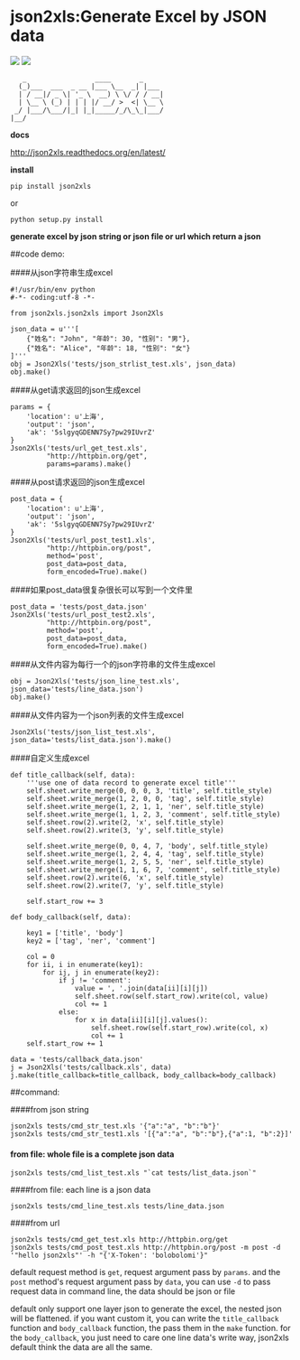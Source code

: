 json2xls:Generate Excel by JSON data
====================================

[![](https://badge.fury.io/py/json2xls.png)](http://badge.fury.io/py/json2xls)
[![](https://pypip.in/d/json2xls/badge.png)](https://pypi.python.org/pypi/json2xls)

       _                 ____       _
      (_)___  ___  _ __ |___ \__  _| |___
      | / __|/ _ \| '_ \  __) \ \/ / / __|
      | \__ \ (_) | | | |/ __/ >  <| \__ \
     _/ |___/\___/|_| |_|_____/_/\_\_|___/
    |__/

**docs**

<http://json2xls.readthedocs.org/en/latest/>

**install**

    pip install json2xls

or

    python setup.py install

**generate excel by json string or json file or url which return a json**

##code demo:

####从json字符串生成excel

    #!/usr/bin/env python
    #-*- coding:utf-8 -*-

    from json2xls.json2xls import Json2Xls

    json_data = u'''[
        {"姓名": "John", "年龄": 30, "性别": "男"},
        {"姓名": "Alice", "年龄": 18, "性别": "女"}
    ]'''
    obj = Json2Xls('tests/json_strlist_test.xls', json_data)
    obj.make()


####从get请求返回的json生成excel

    params = {
        'location': u'上海',
        'output': 'json',
        'ak': '5slgyqGDENN7Sy7pw29IUvrZ'
    }
    Json2Xls('tests/url_get_test.xls',
             "http://httpbin.org/get",
             params=params).make()


####从post请求返回的json生成excel

    post_data = {
        'location': u'上海',
        'output': 'json',
        'ak': '5slgyqGDENN7Sy7pw29IUvrZ'
    }
    Json2Xls('tests/url_post_test1.xls',
             "http://httpbin.org/post",
             method='post',
             post_data=post_data,
             form_encoded=True).make()

####如果post_data很复杂很长可以写到一个文件里

    post_data = 'tests/post_data.json'
    Json2Xls('tests/url_post_test2.xls',
             "http://httpbin.org/post",
             method='post',
             post_data=post_data,
             form_encoded=True).make()


####从文件内容为每行一个的json字符串的文件生成excel

    obj = Json2Xls('tests/json_line_test.xls', json_data='tests/line_data.json')
    obj.make()

####从文件内容为一个json列表的文件生成excel

    Json2Xls('tests/json_list_test.xls', json_data='tests/list_data.json').make()

####自定义生成excel

    def title_callback(self, data):
        '''use one of data record to generate excel title'''
        self.sheet.write_merge(0, 0, 0, 3, 'title', self.title_style)
        self.sheet.write_merge(1, 2, 0, 0, 'tag', self.title_style)
        self.sheet.write_merge(1, 2, 1, 1, 'ner', self.title_style)
        self.sheet.write_merge(1, 1, 2, 3, 'comment', self.title_style)
        self.sheet.row(2).write(2, 'x', self.title_style)
        self.sheet.row(2).write(3, 'y', self.title_style)

        self.sheet.write_merge(0, 0, 4, 7, 'body', self.title_style)
        self.sheet.write_merge(1, 2, 4, 4, 'tag', self.title_style)
        self.sheet.write_merge(1, 2, 5, 5, 'ner', self.title_style)
        self.sheet.write_merge(1, 1, 6, 7, 'comment', self.title_style)
        self.sheet.row(2).write(6, 'x', self.title_style)
        self.sheet.row(2).write(7, 'y', self.title_style)

        self.start_row += 3

    def body_callback(self, data):

        key1 = ['title', 'body']
        key2 = ['tag', 'ner', 'comment']

        col = 0
        for ii, i in enumerate(key1):
            for ij, j in enumerate(key2):
                if j != 'comment':
                    value = ', '.join(data[ii][i][j])
                    self.sheet.row(self.start_row).write(col, value)
                    col += 1
                else:
                    for x in data[ii][i][j].values():
                        self.sheet.row(self.start_row).write(col, x)
                        col += 1
        self.start_row += 1

    data = 'tests/callback_data.json'
    j = Json2Xls('tests/callback.xls', data)
    j.make(title_callback=title_callback, body_callback=body_callback)

##command:

####from json string

    json2xls tests/cmd_str_test.xls '{"a":"a", "b":"b"}'
    json2xls tests/cmd_str_test1.xls '[{"a":"a", "b":"b"},{"a":1, "b":2}]'

#### from file: whole file is a complete json data

    json2xls tests/cmd_list_test.xls "`cat tests/list_data.json`"

####from file: each line is a json data

    json2xls tests/cmd_line_test.xls tests/line_data.json

####from url

    json2xls tests/cmd_get_test.xls http://httpbin.org/get
    json2xls tests/cmd_post_test.xls http://httpbin.org/post -m post -d '"hello json2xls"' -h "{'X-Token': 'bolobolomi'}"


default request method is `get`, request argument pass by `params`.
and the `post` method's request argument pass by `data`, you can use `-d` to pass request data in command line, the data should be json or file

default only support one layer json to generate the excel, the nested json will be flattened. if you want custom it,
you can write the `title_callback` function and `body_callback` function, the pass them in the `make` function.
for the `body_callback`, you just need to care one line data's write way, json2xls default think the data are all the same.
